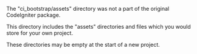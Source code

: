 The "ci_bootstrap/assets" directory was not a part of the original CodeIgniter
package.

This directory includes the "assets" directories and files which you would store
for your own project.

These directories may be empty at the start of a new project.